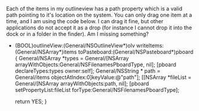 Each of the items in my outlineview has a path property which is a valid path pointing to it's location on the system.  You can only drag one item at a time, and I am using the code below.  I can drag it fine, but other applications do not accept it as a drop (for instance I cannot drop it into the dock or in a folder in the finder).  Am I missing something?

    
- (BOOL)outlineView:(General/NSOutlineView*)olv writeItems:(General/NSArray*)items
	   toPasteboard:(General/NSPasteboard*)pboard
{
	General/NSArray *types = General/[NSArray arrayWithObjects:General/NSFilenamesPboardType, nil];
    [pboard declareTypes:types owner:self];
	General/NSString * path = General/items objectAtIndex:0]keyValue:@"path"];
	[[NSArray *fileList = General/[NSArray arrayWithObjects:path, nil];
    [pboard setPropertyList:fileList forType:General/NSFilenamesPboardType];
 
    return YES;
}

